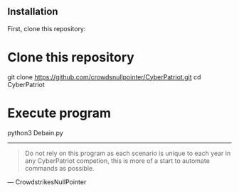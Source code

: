 ## Installation

First, clone this repository:

<!-- start:code block -->
# Clone this repository
git clone https://github.com/crowdsnullpointer/CyberPatriot.git
cd CyberPatriot

# Execute program
python3 Debain.py
<!-- end:code block -->
---
> Do not rely on this program as each scenario is unique to each year in any CyberPatriot competion, this is more of a start to automate commands as possible.

— CrowdstrikesNullPointer
